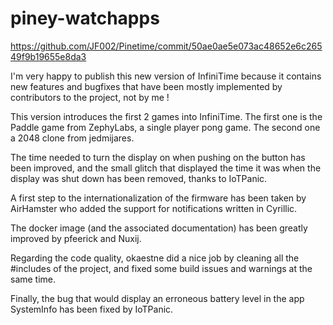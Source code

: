 # piney-watchapps

https://github.com/JF002/Pinetime/commit/50ae0ae5e073ac48652e6c26549f9b19655e8da3

I'm very happy to publish this new version of InfiniTime because it contains new features and bugfixes that have been mostly implemented by contributors to the project, not by me !

This version introduces the first 2 games into InfiniTime. The first one is the Paddle game from ZephyLabs, a single player pong game. The second one a 2048 clone from jedmijares.

The time needed to turn the display on when pushing on the button has been improved, and the small glitch that displayed the time it was when the display was shut down has been removed, thanks to IoTPanic.

A first step to the internationalization of the firmware has been taken by AirHamster who added the support for notifications written in Cyrillic.

The docker image (and the associated documentation) has been greatly improved by pfeerick and Nuxij.

Regarding the code quality, okaestne did a nice job by cleaning all the #includes of the project, and fixed some build issues and warnings at the same time.

Finally, the bug that would display an erroneous battery level in the app SystemInfo has been fixed by IoTPanic.